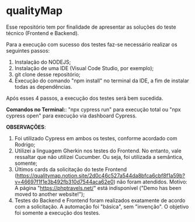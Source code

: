# qualityMap

Esse repositório tem por finalidade de apresentar as soluções do teste técnico (Frontend e Backend).

Para a execução com sucesso dos testes faz-se necessário realizar os seguintes passos:

1. Instalação do NODEJS;
2. Instalação de uma IDE (Visual Code Studio, por exemplo);
3. git clone desse repositório;
4. Execução do comando "npm install" no terminal da IDE, a fim de instalar todas as dependências.

Após esses 4 passos, a execução dos testes será bem sucedida.

**Comandos no Terminal:**: "npx cypress run" para execução total ou "npx cypress open" para execução via dashboard Cypress.

**OBSERVAÇÕES**:


1. Foi utilizado Cypress em ambos os testes, conforme acordado com Rodrigo;
2. Utilizei a linguagem Gherkin nos testes do Frontend. No entanto, vale ressaltar que não utilizei Cucumber. Ou seja, foi utilizada a semântica, somente;
3. Últimos cards da solicitação do teste Frontend (https://qualitymap.notion.site/2d0c46c527a544da8bfca6cbf8f1a59b?v=46697f1f1e3b492fb310d7544aca62e0) não foram atendidos. Motivo: A página "https://phptravels.net/" está indisponível ("Demo has been moved to another website!");
4. Testes do Backend e Frontend foram realizados exatamente de acordo com a solicitação. A automação foi "básica", sem "invenção". O objetivo foi somente a execução dos testes.
